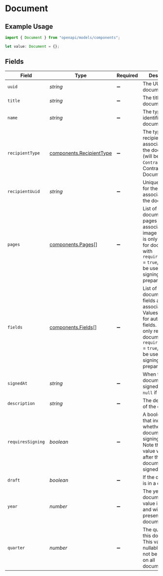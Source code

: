 # Document

## Example Usage

```typescript
import { Document } from "openapi/models/components";

let value: Document = {};
```

## Fields

| Field                                                                                                                                                                                                    | Type                                                                                                                                                                                                     | Required                                                                                                                                                                                                 | Description                                                                                                                                                                                              |
| -------------------------------------------------------------------------------------------------------------------------------------------------------------------------------------------------------- | -------------------------------------------------------------------------------------------------------------------------------------------------------------------------------------------------------- | -------------------------------------------------------------------------------------------------------------------------------------------------------------------------------------------------------- | -------------------------------------------------------------------------------------------------------------------------------------------------------------------------------------------------------- |
| `uuid`                                                                                                                                                                                                   | *string*                                                                                                                                                                                                 | :heavy_minus_sign:                                                                                                                                                                                       | The UUID of the document                                                                                                                                                                                 |
| `title`                                                                                                                                                                                                  | *string*                                                                                                                                                                                                 | :heavy_minus_sign:                                                                                                                                                                                       | The title of the document                                                                                                                                                                                |
| `name`                                                                                                                                                                                                   | *string*                                                                                                                                                                                                 | :heavy_minus_sign:                                                                                                                                                                                       | The type identifier of the document                                                                                                                                                                      |
| `recipientType`                                                                                                                                                                                          | [components.RecipientType](../../models/components/recipienttype.md)                                                                                                                                     | :heavy_minus_sign:                                                                                                                                                                                       | The type of recipient associated with the document (will be `Contractor` for Contractor Documents)                                                                                                       |
| `recipientUuid`                                                                                                                                                                                          | *string*                                                                                                                                                                                                 | :heavy_minus_sign:                                                                                                                                                                                       | Unique identifier for the recipient associated with the document                                                                                                                                         |
| `pages`                                                                                                                                                                                                  | [components.Pages](../../models/components/pages.md)[]                                                                                                                                                   | :heavy_minus_sign:                                                                                                                                                                                       | List of the document's pages and associated image URLs. This is only returned for documents with `required_signing` = `true`, and can be used for signing preparation.                                   |
| `fields`                                                                                                                                                                                                 | [components.Fields](../../models/components/fields.md)[]                                                                                                                                                 | :heavy_minus_sign:                                                                                                                                                                                       | List of the document's fields and associated data. Values are set for auto-filled fields. This is only returned for documents with `required_signing` = `true`, and can be used for signing preparation. |
| `signedAt`                                                                                                                                                                                               | *string*                                                                                                                                                                                                 | :heavy_minus_sign:                                                                                                                                                                                       | When the document was signed (will be `null` if unsigned)                                                                                                                                                |
| `description`                                                                                                                                                                                            | *string*                                                                                                                                                                                                 | :heavy_minus_sign:                                                                                                                                                                                       | The description of the document                                                                                                                                                                          |
| `requiresSigning`                                                                                                                                                                                        | *boolean*                                                                                                                                                                                                | :heavy_minus_sign:                                                                                                                                                                                       | A boolean flag that indicates whether the document needs signing or not. Note that this value will change after the document is signed.                                                                  |
| `draft`                                                                                                                                                                                                  | *boolean*                                                                                                                                                                                                | :heavy_minus_sign:                                                                                                                                                                                       | If the document is in a draft state                                                                                                                                                                      |
| `year`                                                                                                                                                                                                   | *number*                                                                                                                                                                                                 | :heavy_minus_sign:                                                                                                                                                                                       | The year of this document. This value is nullable and will not be present on all documents.                                                                                                              |
| `quarter`                                                                                                                                                                                                | *number*                                                                                                                                                                                                 | :heavy_minus_sign:                                                                                                                                                                                       | The quarter of this document. This value is nullable and will not be present on all documents.                                                                                                           |